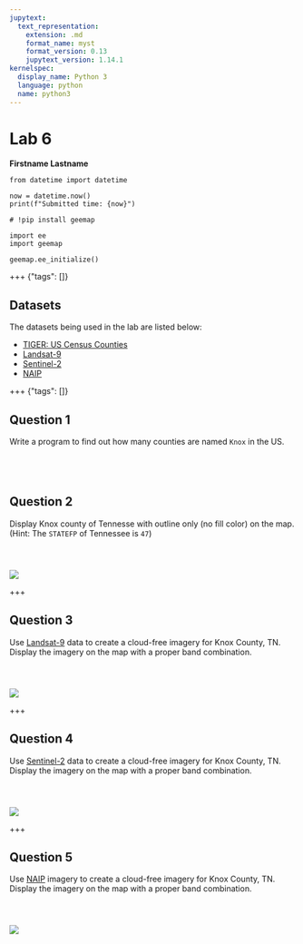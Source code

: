 ```yaml
---
jupytext:
  text_representation:
    extension: .md
    format_name: myst
    format_version: 0.13
    jupytext_version: 1.14.1
kernelspec:
  display_name: Python 3
  language: python
  name: python3
---
```


# Lab 6

**Firstname Lastname**

```{code-cell} ipython3
from datetime import datetime

now = datetime.now()
print(f"Submitted time: {now}")
```

```{code-cell} ipython3
# !pip install geemap
```

```{code-cell} ipython3
import ee
import geemap
```

```{code-cell} ipython3
geemap.ee_initialize()
```

+++ {"tags": []}

## Datasets

The datasets being used in the lab are listed below:

- [TIGER: US Census Counties](https://developers.google.com/earth-engine/datasets/catalog/TIGER_2018_Counties)
- [Landsat-9](https://developers.google.com/earth-engine/datasets/catalog/LANDSAT_LC09_C02_T1_L2)
- [Sentinel-2](https://developers.google.com/earth-engine/datasets/catalog/COPERNICUS_S2_SR)
- [NAIP](https://developers.google.com/earth-engine/datasets/catalog/USDA_NAIP_DOQQ)

+++ {"tags": []}

## Question 1

Write a program to find out how many counties are named `Knox` in the US.

```{code-cell} ipython3

```

```{code-cell} ipython3

```

```{code-cell} ipython3

```

```{code-cell} ipython3

```

## Question 2

Display Knox county of Tennesse with outline only (no fill color) on the map. (Hint: The `STATEFP` of Tennessee is `47`)

```{code-cell} ipython3

```

```{code-cell} ipython3

```

```{code-cell} ipython3

```

![](https://i.imgur.com/F8hJB13.png)

+++

## Question 3

Use [Landsat-9](https://developers.google.com/earth-engine/datasets/catalog/LANDSAT_LC09_C02_T1_L2) data to create a cloud-free imagery for Knox County, TN. Display the imagery on the map with a proper band combination.

```{code-cell} ipython3

```

```{code-cell} ipython3

```

```{code-cell} ipython3

```

![](https://i.imgur.com/jgYaOa4.png)

+++

## Question 4

Use [Sentinel-2](https://developers.google.com/earth-engine/datasets/catalog/COPERNICUS_S2_SR) data to create a cloud-free imagery for Knox County, TN. Display the imagery on the map with a proper band combination.

```{code-cell} ipython3

```

```{code-cell} ipython3

```

```{code-cell} ipython3

```

![](https://i.imgur.com/r0BpIxW.png)

+++

## Question 5

Use [NAIP](https://developers.google.com/earth-engine/datasets/catalog/USDA_NAIP_DOQQ) imagery to create a cloud-free imagery for Knox County, TN. Display the imagery on the map with a proper band combination.

```{code-cell} ipython3

```

```{code-cell} ipython3

```

```{code-cell} ipython3

```

![](https://i.imgur.com/0YfuDE8.png)

